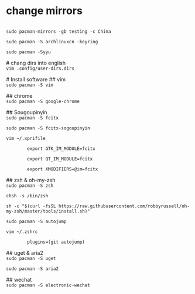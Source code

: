 # change mirrors
<code>
sudo pacman-mirrors -gb testing -c China<br/>
sudo pacman -S archlinuxcn -keyring<br/>
sudo pacman -Syyu<br/>
</code>
# chang dirs into english
<code>
vim .config/user-dirs.dirs<br/>
</code>
# Install software
## vim
<code>
sudo pacman -S vim<br/>
</code>
## chrome
<code>
sudo pacman -S google-chrome<br/>
</code>
## Sougoupinyin
<code>
sudo pacman -S fcitx<br/>
sudo pacman -S fcitx-sogoupinyin<br/>
vim ~/.xprifile<br/>
        export GTK_IM_MODULE=fcitx<br/>
        export QT_IM_MODULE=fcitx<br/>
        export XMODIFIERS=@im=fcitx<br/>
</code>
## zsh & oh-my-zsh
<code>
sudo pacman -S zsh<br/>
chsh -s /bin/zsh<br/>
sh -c "$(curl -fsSL https://raw.githubusercontent.com/robbyrussell/oh-my-zsh/master/tools/install.sh)"<br/>
sudo pacman -S autojump<br/>
vim ~/.zshrc<br/>
        plugins=(git autojump)<br/>
</code>
## uget & aria2
<code>
sudo pacman -S uget<br/>
sudo pacman -S aria2<br/>
</code>
## wechat
<code>
sudo pacman -S electronic-wechat<br/>
</code>

